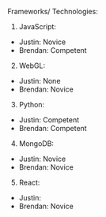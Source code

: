 Frameworks/ Technologies:
1) JavaScript:
-   Justin: Novice
-   Brendan: Competent
2) WebGL:
-   Justin: None
-   Brendan: Novice
3) Python:
-   Justin: Competent
-   Brendan: Competent
4) MongoDB:
-   Justin: Novice
-   Brendan: Novice
5) React:
-   Justin: 
-   Brendan: Novice